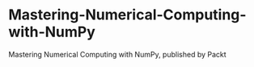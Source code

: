 # Mastering-Numerical-Computing-with-NumPy
Mastering Numerical Computing with NumPy, published by Packt

